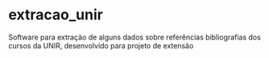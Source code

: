 # extracao_unir
 Software para extração de alguns dados sobre referências bibliografias dos cursos da UNIR, desenvolvido para projeto de extensão
